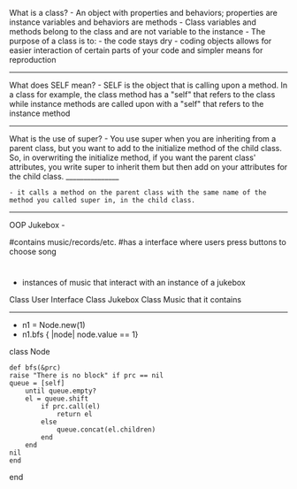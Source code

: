 What is a class?
    - An object with properties and behaviors; properties are instance variables and behaviors are methods
    - Class variables and methods belong to the class and are not variable to the instance
    - The purpose of a class is to:
            - the code stays dry
            - coding objects allows for easier interaction of certain parts of your code and simpler means for reproduction

----------------------------------------

What does SELF mean? 
    - SELF is the object that is calling upon a method. In a class for example, the class method has a "self" that refers to the class while instance methods are called upon with a "self" that refers to the instance method

----------------------------------------

What is the use of super?
    - You use super when you are inheriting from a parent class, but you want to add to the initialize method of the child class. So, in overwriting the initialize method, if you want the parent class' attributes, you write super to inherit them but then add on your attributes for the child class. 
         _______________

    - it calls a method on the parent class with the same name of the method you called super in, in the child class.

----------------------------------------

OOP Jukebox - 

#contains music/records/etc.
#has a interface where users press buttons to choose song
#

- instances of music that interact with an instance of a jukebox

Class User Interface
Class Jukebox
Class Music that it contains

----------------------------------------

- n1 = Node.new(1)
- n1.bfs { |node| node.value == 1}

class Node

    def bfs(&prc)
    raise "There is no block" if prc == nil
    queue = [self]
        until queue.empty?
        el = queue.shift
            if prc.call(el)
                return el
            else
                queue.concat(el.children)
            end
        end
    nil 
    end

end